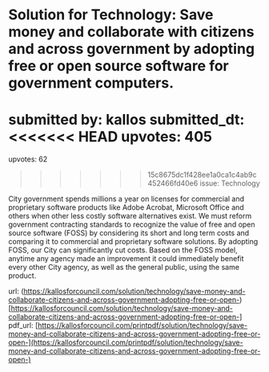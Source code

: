 # Solution for Technology: Save money and collaborate with citizens and across government by adopting free or open source software for government computers. #

submitted by: kallos
submitted_dt: 
<<<<<<< HEAD
upvotes: 405
=======
upvotes: 62
>>>>>>> 15c8675dc1f428ee1a0ca1c4ab9c452466fd40e6
issue: Technology

City government spends millions a year on licenses for commercial and proprietary software products like Adobe Acrobat, Microsoft Office and others when other less costly software alternatives exist. We must reform government contracting standards to recognize the value of free and open source software (FOSS) by considering its short and long term costs and comparing it to commercial and proprietary software solutions. By adopting FOSS, our City can significantly cut costs. Based on the FOSS model, anytime any agency made an improvement it could immediately benefit every other City agency, as well as the general public, using the same product.

url: (https://kallosforcouncil.com/solution/technology/save-money-and-collaborate-citizens-and-across-government-adopting-free-or-open-)[https://kallosforcouncil.com/solution/technology/save-money-and-collaborate-citizens-and-across-government-adopting-free-or-open-]
pdf_url: [https://kallosforcouncil.com/printpdf/solution/technology/save-money-and-collaborate-citizens-and-across-government-adopting-free-or-open-](https://kallosforcouncil.com/printpdf/solution/technology/save-money-and-collaborate-citizens-and-across-government-adopting-free-or-open-)